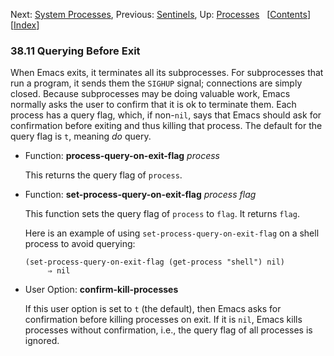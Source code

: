 <!-- This is the GNU Emacs Lisp Reference Manual
corresponding to Emacs version 27.2.

Copyright (C) 1990-1996, 1998-2021 Free Software Foundation,
Inc.

Permission is granted to copy, distribute and/or modify this document
under the terms of the GNU Free Documentation License, Version 1.3 or
any later version published by the Free Software Foundation; with the
Invariant Sections being "GNU General Public License," with the
Front-Cover Texts being "A GNU Manual," and with the Back-Cover
Texts as in (a) below.  A copy of the license is included in the
section entitled "GNU Free Documentation License."

(a) The FSF's Back-Cover Text is: "You have the freedom to copy and
modify this GNU manual.  Buying copies from the FSF supports it in
developing GNU and promoting software freedom." -->

<!-- Created by GNU Texinfo 6.7, http://www.gnu.org/software/texinfo/ -->

Next: [System Processes](System-Processes.html), Previous: [Sentinels](Sentinels.html), Up: [Processes](Processes.html)   \[[Contents](index.html#SEC_Contents "Table of contents")]\[[Index](Index.html "Index")]

### 38.11 Querying Before Exit

When Emacs exits, it terminates all its subprocesses. For subprocesses that run a program, it sends them the `SIGHUP` signal; connections are simply closed. Because subprocesses may be doing valuable work, Emacs normally asks the user to confirm that it is ok to terminate them. Each process has a query flag, which, if non-`nil`, says that Emacs should ask for confirmation before exiting and thus killing that process. The default for the query flag is `t`, meaning *do* query.

*   Function: **process-query-on-exit-flag** *process*

    This returns the query flag of `process`.

<!---->

*   Function: **set-process-query-on-exit-flag** *process flag*

    This function sets the query flag of `process` to `flag`. It returns `flag`.

    Here is an example of using `set-process-query-on-exit-flag` on a shell process to avoid querying:

        (set-process-query-on-exit-flag (get-process "shell") nil)
             ⇒ nil

<!---->

*   User Option: **confirm-kill-processes**

    If this user option is set to `t` (the default), then Emacs asks for confirmation before killing processes on exit. If it is `nil`, Emacs kills processes without confirmation, i.e., the query flag of all processes is ignored.
